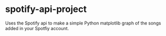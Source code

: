 spotify-api-project
===================

Uses the Spotify api to make a simple Python matplotlib graph of the songs added in your Spotfiy account. 

